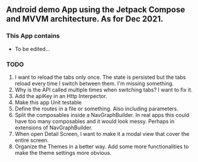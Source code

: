 ## Android demo App using the Jetpack Compose and MVVM architecture. As for Dec 2021.

### This App contains
- To be edited...

### TODO
1. I want to reload the tabs only once. The state is persisted but the tabs reload every time I switch between them. I'm missing something.
2. Why is the API called multiple times when switching tabs? I want to fix it.
3. Add the apiKey in an Http Interpector.
4. Make this app Unit testable
5. Define the routes in a file or something. Also including parameters.
6. Split the composables inside a NavGraphBuilder. In real apps this could have too many composables and it would look messy. Perhaps in extensions of NavGraphBuilder.
7. When open Detail Screen, I want to make it a modal view that cover the entire screen.
8. Organize the Themes in a better way. Add some more functionalities to make the theme settings more obvious.